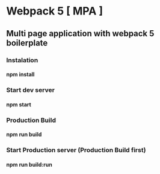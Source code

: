 # Webpack 5 [ MPA ]

## Multi page application with webpack 5 boilerplate

### Instalation

#### npm install

### Start dev server

#### npm start

### Production Build

#### npm run build

### Start Production server (Production Build first)

#### npm run build:run
